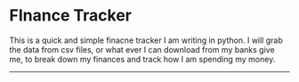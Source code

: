 # **FInance Tracker**

This is a quick and simple finacne tracker I am writing in python.
I will grab the data from csv files, or what ever I can download from my banks give me, to break down my finances and track how I am spending my money.

---


